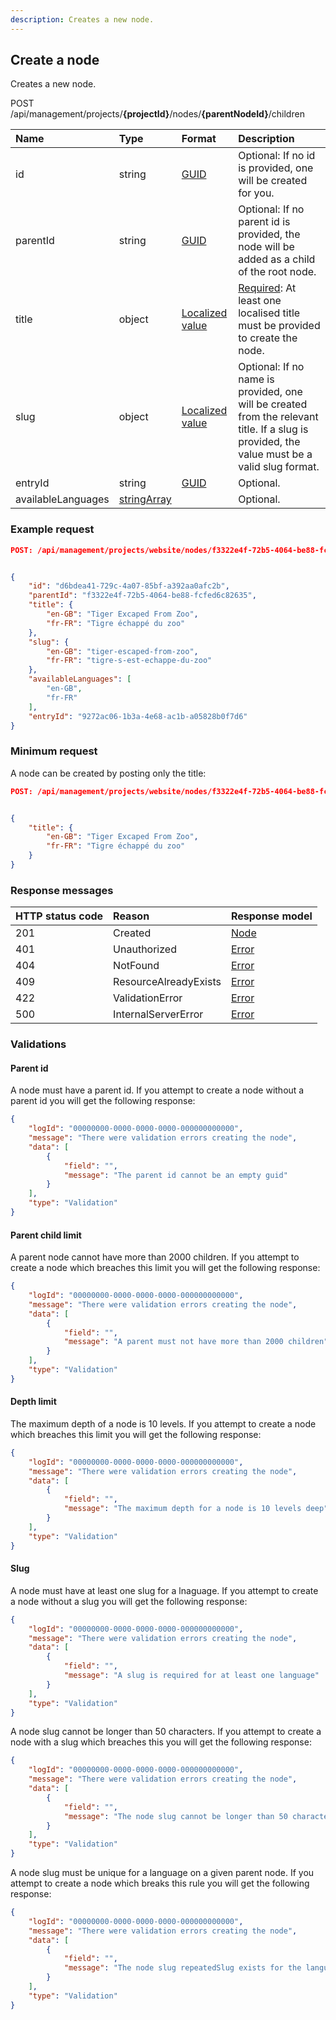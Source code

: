 ```yaml
---
description: Creates a new node.
---
```

## Create a node

Creates a new node.

<span class="label label--post">POST</span> /api/management/projects/**{projectId}**/nodes/**{parentNodeId}**/children 

| Name | Type | Format | Description |
| :- | :- | :- | :- |
| id | string | [GUID](https://docs.microsoft.com/en-us/dotnet/api/system.guid) | Optional: If no id is provided, one will be created for you. |
| parentId | string | [GUID](https://docs.microsoft.com/en-us/dotnet/api/system.guid) | Optional: If no parent id is provided, the node will be added as a child of the root node. |
| title | object | [Localized value](/key-concepts/localization.md) | [Required](/key-concepts/validations.md#required): At least one localised title must be provided to create the node. |
| slug | object | [Localized value](/key-concepts/localization.md) | Optional: If no name is provided, one will be created from the relevant title. If a slug is provided, the value must be a valid slug format. |
| entryId | string | [GUID](https://docs.microsoft.com/en-us/dotnet/api/system.guid) | Optional. |
| availableLanguages | [stringArray](/key-concepts/data-types.md~stringArray) |  | Optional. |


### Example request

```json
POST: /api/management/projects/website/nodes/f3322e4f-72b5-4064-be88-fcfed6c82635/children


{
	"id": "d6bdea41-729c-4a07-85bf-a392aa0afc2b",
	"parentId": "f3322e4f-72b5-4064-be88-fcfed6c82635",
	"title": {
		"en-GB": "Tiger Excaped From Zoo",
		"fr-FR": "Tigre échappé du zoo"
	},
	"slug": {
		"en-GB": "tiger-escaped-from-zoo",
		"fr-FR": "tigre-s-est-echappe-du-zoo"
	},
    "availableLanguages": [
        "en-GB",
        "fr-FR"
    ],
	"entryId": "9272ac06-1b3a-4e68-ac1b-a05828b0f7d6"
}
```

### Minimum request

A node can be created by posting only the title:

```json
POST: /api/management/projects/website/nodes/f3322e4f-72b5-4064-be88-fcfed6c82635/children


{
	"title": {
		"en-GB": "Tiger Excaped From Zoo",
		"fr-FR": "Tigre échappé du zoo"
	}
}
```

### Response messages

| HTTP status code | Reason | Response model |
|:-|:-|:-|
| 201 | Created | [Node](/model/node.md) |
| 401 | Unauthorized | [Error](/key-concepts/errors.md) |
| 404 | NotFound | [Error](/key-concepts/errors.md) |
| 409 | ResourceAlreadyExists | [Error](/key-concepts/errors.md) |
| 422 | ValidationError | [Error](/key-concepts/errors.md) |
| 500 | InternalServerError | [Error](/key-concepts/errors.md) |

### Validations

#### Parent id

A node must have a parent id. If you attempt to create a node without a parent id you will get the following response:

```json
{
    "logId": "00000000-0000-0000-0000-000000000000",
    "message": "There were validation errors creating the node",
    "data": [
        {
            "field": "",
            "message": "The parent id cannot be an empty guid"
        }
    ],
    "type": "Validation"
}
```

#### Parent child limit

A parent node cannot have more than 2000 children. If you attempt to create a node which breaches this limit you will get the following response:

```json
{
    "logId": "00000000-0000-0000-0000-000000000000",
    "message": "There were validation errors creating the node",
    "data": [
        {
            "field": "",
            "message": "A parent must not have more than 2000 children"
        }
    ],
    "type": "Validation"
}
```

#### Depth limit

The maximum depth of a node is 10 levels. If you attempt to create a node which breaches this limit you will get the following response:

```json
{
    "logId": "00000000-0000-0000-0000-000000000000",
    "message": "There were validation errors creating the node",
    "data": [
        {
            "field": "",
            "message": "The maximum depth for a node is 10 levels deep"
        }
    ],
    "type": "Validation"
}
```

#### Slug

A node must have at least one slug for a lnaguage. If you attempt to create a node without a slug you will get the following response:

```json
{
    "logId": "00000000-0000-0000-0000-000000000000",
    "message": "There were validation errors creating the node",
    "data": [
        {
            "field": "",
            "message": "A slug is required for at least one language"
        }
    ],
    "type": "Validation"
}
```

A node slug cannot be longer than 50 characters. If you attempt to create a node with a slug which breaches this you will get the following response:

```json
{
    "logId": "00000000-0000-0000-0000-000000000000",
    "message": "There were validation errors creating the node",
    "data": [
        {
            "field": "",
            "message": "The node slug cannot be longer than 50 characters"
        }
    ],
    "type": "Validation"
}
```

A node slug must be unique for a language on a given parent node. If you attempt to create a node which breaks this rule you will get the following response:

```json
{
    "logId": "00000000-0000-0000-0000-000000000000",
    "message": "There were validation errors creating the node",
    "data": [
        {
            "field": "",
            "message": "The node slug repeatedSlug exists for the language en-GB in parent f3322e4f-72b5-4064-be88-fcfed6c82635 in the tree 1126b642-409b-4372-bb17-0bdb7f641a5d"
        }
    ],
    "type": "Validation"
}
```

